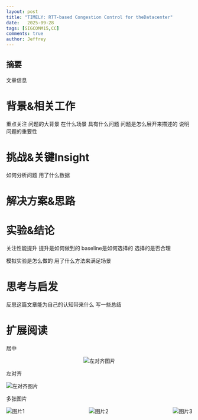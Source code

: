 ```yaml
---
layout: post
title: "TIMELY: RTT-based Congestion Control for theDatacenter"
date:   2025-09-28
tags: [SIGCOMM15,CC]
comments: true
author: Jeffrey
---
```


## 摘要
文章信息

<!-- more -->
# 背景&相关工作

重点关注 问题的大背景 在什么场景 具有什么问题 问题是怎么展开来描述的 说明问题的重要性

# 挑战&关键Insight

如何分析问题 用了什么数据

# 解决方案&思路

# 实验&结论

关注性能提升 提升是如何做到的 baseline是如何选择的 选择的是否合理

模拟实验是怎么做的 用了什么方法来满足场景

# 思考与启发

反思这篇文章能为自己的认知带来什么 写一些总结

# 扩展阅读

居中

<div align="center">
  <img src="avarta.jpg" alt="左对齐图片" style="max-width: 30%; height: auto;">
</div>

左对齐
<div>
  <img src="avarta.jpg" alt="左对齐图片" style="max-width: 30%; height: auto;">
</div>
 
多张图片
<div style="display: flex; justify-content: space-between; margin: 10px 0;">
  <img src="avarta.jpg" alt="图片1" style="max-width: 33%; height: auto;">
  <img src="avarta.jpg" alt="图片2" style="max-width: 33%; height: auto;">
  <img src="avarta.jpg" alt="图片3" style="max-width: 33%; height: auto;">
</div>
